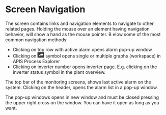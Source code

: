 # Screen Navigation

The screen contains links and navigation elements to navigate to other related pages. 
Holding the mouse over an element having navigation behavior, will show a hand as the mouse pointer. B
elow some of the most common navigation methods:

- Clicking on top row with active alarm opens alarm pop-up window
- Clicking on ![PE](../../../../images/OpenPEArrow.png) symbol opens single or multiple graphs (workspace) in APIS Process Explorer    
- Clicking on inverter number opens inverter page. E.g. clicking on the inverter status symbol in the plant overview. 

The top bar of the monitoring screens, shows last active alarm on the system. Clicking on the header, opens the alarm list in a pop-up window.

The pop-up windows opens in new window and must be closed pressing the upper right cross on the window. You can have it open as long as you want.

